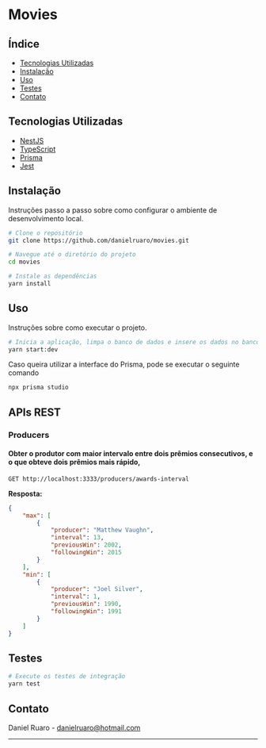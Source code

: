 #  Movies


## Índice

- [Tecnologias Utilizadas](#tecnologias-utilizadas)
- [Instalação](#instalação)
- [Uso](#uso)
- [Testes](#testes)
- [Contato](#contato)

## Tecnologias Utilizadas

- [NestJS](https://nestjs.com/)
- [TypeScript](https://www.typescriptlang.org/)
- [Prisma](https://www.prisma.io/)
- [Jest](https://jestjs.io/)

## Instalação

Instruções passo a passo sobre como configurar o ambiente de desenvolvimento local.

```bash
# Clone o repositório
git clone https://github.com/danielruaro/movies.git

# Navegue até o diretório do projeto
cd movies

# Instale as dependências
yarn install
```

## Uso

Instruções sobre como executar o projeto.

```bash
# Inicia a aplicação, limpa o banco de dados e insere os dados no banco de dados
yarn start:dev


```

Caso queira utilizar a interface do Prisma, pode se executar o seguinte comando

```bash
npx prisma studio
```

## APIs REST

### Producers

#### Obter o produtor com maior intervalo entre dois prêmios consecutivos, e o que obteve dois prêmios mais rápido,

```http
GET http://localhost:3333/producers/awards-interval
```

**Resposta:**

```json
{
	"max": [
		{
			"producer": "Matthew Vaughn",
			"interval": 13,
			"previousWin": 2002,
			"followingWin": 2015
		}
	],
	"min": [
		{
			"producer": "Joel Silver",
			"interval": 1,
			"previousWin": 1990,
			"followingWin": 1991
		}
	]
}
```

## Testes

```bash
# Execute os testes de integração
yarn test
```


## Contato

Daniel Ruaro - danielruaro@hotmail.com


---


